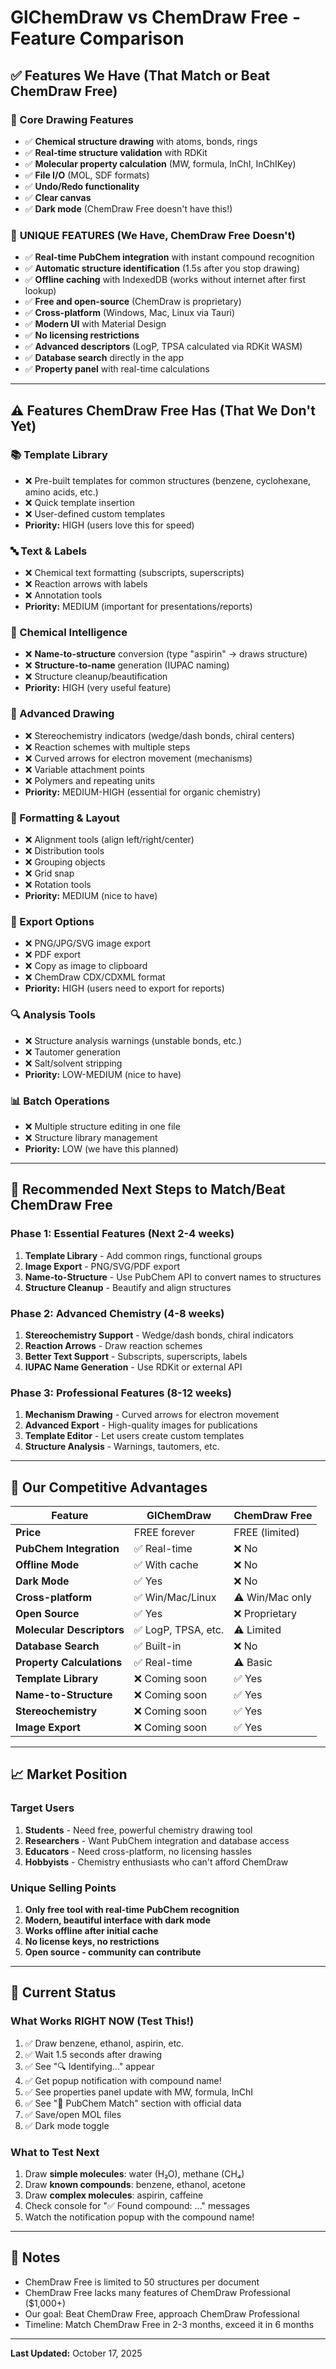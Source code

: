 # GlChemDraw vs ChemDraw Free - Feature Comparison

## ✅ Features We Have (That Match or Beat ChemDraw Free)

### 🎨 Core Drawing Features
- ✅ **Chemical structure drawing** with atoms, bonds, rings
- ✅ **Real-time structure validation** with RDKit
- ✅ **Molecular property calculation** (MW, formula, InChI, InChIKey)
- ✅ **File I/O** (MOL, SDF formats)
- ✅ **Undo/Redo functionality**
- ✅ **Clear canvas**
- ✅ **Dark mode** (ChemDraw Free doesn't have this!)

### 🚀 **UNIQUE FEATURES (We Have, ChemDraw Free Doesn't)**
- ✅ **Real-time PubChem integration** with instant compound recognition
- ✅ **Automatic structure identification** (1.5s after you stop drawing)
- ✅ **Offline caching** with IndexedDB (works without internet after first lookup)
- ✅ **Free and open-source** (ChemDraw is proprietary)
- ✅ **Cross-platform** (Windows, Mac, Linux via Tauri)
- ✅ **Modern UI** with Material Design
- ✅ **No licensing restrictions**
- ✅ **Advanced descriptors** (LogP, TPSA calculated via RDKit WASM)
- ✅ **Database search** directly in the app
- ✅ **Property panel** with real-time calculations

---

## ⚠️ Features ChemDraw Free Has (That We Don't Yet)

### 📚 Template Library
- ❌ Pre-built templates for common structures (benzene, cyclohexane, amino acids, etc.)
- ❌ Quick template insertion
- ❌ User-defined custom templates
- **Priority:** HIGH (users love this for speed)

### 🔤 Text & Labels
- ❌ Chemical text formatting (subscripts, superscripts)
- ❌ Reaction arrows with labels
- ❌ Annotation tools
- **Priority:** MEDIUM (important for presentations/reports)

### 🧪 Chemical Intelligence
- ❌ **Name-to-structure** conversion (type "aspirin" → draws structure)
- ❌ **Structure-to-name** generation (IUPAC naming)
- ❌ Structure cleanup/beautification
- **Priority:** HIGH (very useful feature)

### 🎨 Advanced Drawing
- ❌ Stereochemistry indicators (wedge/dash bonds, chiral centers)
- ❌ Reaction schemes with multiple steps
- ❌ Curved arrows for electron movement (mechanisms)
- ❌ Variable attachment points
- ❌ Polymers and repeating units
- **Priority:** MEDIUM-HIGH (essential for organic chemistry)

### 📐 Formatting & Layout
- ❌ Alignment tools (align left/right/center)
- ❌ Distribution tools
- ❌ Grouping objects
- ❌ Grid snap
- ❌ Rotation tools
- **Priority:** MEDIUM (nice to have)

### 📄 Export Options
- ❌ PNG/JPG/SVG image export
- ❌ PDF export
- ❌ Copy as image to clipboard
- ❌ ChemDraw CDX/CDXML format
- **Priority:** HIGH (users need to export for reports)

### 🔍 Analysis Tools
- ❌ Structure analysis warnings (unstable bonds, etc.)
- ❌ Tautomer generation
- ❌ Salt/solvent stripping
- **Priority:** LOW-MEDIUM (nice to have)

### 📊 Batch Operations
- ❌ Multiple structure editing in one file
- ❌ Structure library management
- **Priority:** LOW (we have this planned)

---

## 🎯 Recommended Next Steps to Match/Beat ChemDraw Free

### Phase 1: Essential Features (Next 2-4 weeks)
1. **Template Library** - Add common rings, functional groups
2. **Image Export** - PNG/SVG/PDF export
3. **Name-to-Structure** - Use PubChem API to convert names to structures
4. **Structure Cleanup** - Beautify and align structures

### Phase 2: Advanced Chemistry (4-8 weeks)
1. **Stereochemistry Support** - Wedge/dash bonds, chiral indicators
2. **Reaction Arrows** - Draw reaction schemes
3. **Better Text Support** - Subscripts, superscripts, labels
4. **IUPAC Name Generation** - Use RDKit or external API

### Phase 3: Professional Features (8-12 weeks)
1. **Mechanism Drawing** - Curved arrows for electron movement
2. **Advanced Export** - High-quality images for publications
3. **Template Editor** - Let users create custom templates
4. **Structure Analysis** - Warnings, tautomers, etc.

---

## 💪 Our Competitive Advantages

| Feature | GlChemDraw | ChemDraw Free |
|---------|------------|---------------|
| **Price** | FREE forever | FREE (limited) |
| **PubChem Integration** | ✅ Real-time | ❌ No |
| **Offline Mode** | ✅ With cache | ❌ No |
| **Dark Mode** | ✅ Yes | ❌ No |
| **Cross-platform** | ✅ Win/Mac/Linux | ⚠️ Win/Mac only |
| **Open Source** | ✅ Yes | ❌ Proprietary |
| **Molecular Descriptors** | ✅ LogP, TPSA, etc. | ⚠️ Limited |
| **Database Search** | ✅ Built-in | ❌ No |
| **Property Calculations** | ✅ Real-time | ⚠️ Basic |
| **Template Library** | ❌ Coming soon | ✅ Yes |
| **Name-to-Structure** | ❌ Coming soon | ✅ Yes |
| **Stereochemistry** | ❌ Coming soon | ✅ Yes |
| **Image Export** | ❌ Coming soon | ✅ Yes |

---

## 📈 Market Position

### Target Users
1. **Students** - Need free, powerful chemistry drawing tool
2. **Researchers** - Want PubChem integration and database access
3. **Educators** - Need cross-platform, no licensing hassles
4. **Hobbyists** - Chemistry enthusiasts who can't afford ChemDraw

### Unique Selling Points
1. **Only free tool with real-time PubChem recognition**
2. **Modern, beautiful interface with dark mode**
3. **Works offline after initial cache**
4. **No license keys, no restrictions**
5. **Open source - community can contribute**

---

## 🚀 Current Status

### What Works RIGHT NOW (Test This!)
1. ✅ Draw benzene, ethanol, aspirin, etc.
2. ✅ Wait 1.5 seconds after drawing
3. ✅ See "🔍 Identifying..." appear
4. ✅ Get popup notification with compound name!
5. ✅ See properties panel update with MW, formula, InChI
6. ✅ See "🎯 PubChem Match" section with official data
7. ✅ Save/open MOL files
8. ✅ Dark mode toggle

### What to Test Next
1. Draw **simple molecules**: water (H₂O), methane (CH₄)
2. Draw **known compounds**: benzene, ethanol, acetone
3. Draw **complex molecules**: aspirin, caffeine
4. Check console for "✅ Found compound: ..." messages
5. Watch the notification popup with the compound name!

---

## 📝 Notes

- ChemDraw Free is limited to 50 structures per document
- ChemDraw Free lacks many features of ChemDraw Professional ($1,000+)
- Our goal: Beat ChemDraw Free, approach ChemDraw Professional
- Timeline: Match ChemDraw Free in 2-3 months, exceed it in 6 months

---

**Last Updated:** October 17, 2025

